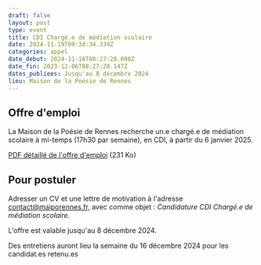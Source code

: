 ```yaml
---
draft: false
layout: post
type: event
title: CDI Chargé.e de médiation scolaire
date: 2024-11-19T09:34:34.339Z
categories: appel
date_debut: 2024-11-18T08:27:28.098Z
date_fin: 2023-12-06T08:27:28.147Z
dates_publiees: Jusqu'au 8 décembre 2024
lieu: Maison de la Poésie de Rennes
---
```

## Offre d'emploi

La Maison de la Poésie de Rennes recherche un.e chargé.e de médiation scolaire à mi-temps (17h30 par semaine), en CDI, à partir du 6 janvier 2025. 

[PDF détaillé de l'offre d'emploi](/imgs/offre-d-emploi-cdi-charg-.e-de-m-diation-scolaire.pdf) (231 Ko) 

## Pour postuler

Adresser un CV et une lettre de motivation à l'adresse [contact@maiporennes.fr](<mailto:contact@maiporennes.fr?subject=Candidature CDI Chargé.e de médiation scolaire>), avec comme objet : *Candidature CDI Chargé.e de médiation scolaire*. 

L'offre est valable jusqu'au 8 décembre 2024. 

Des entretiens auront lieu la semaine du 16 décembre 2024 pour les candidat.es retenu.es